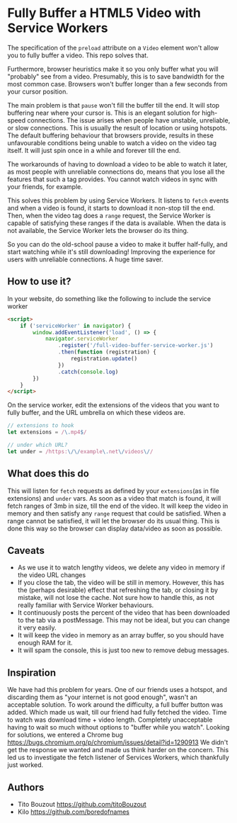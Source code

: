 # Fully Buffer a HTML5 Video with Service Workers

The specification of the `preload` attribute on a `Video` element won't allow you to fully buffer a video. This repo solves that.

Furthermore, browser heuristics make it so you only buffer what you will "probably" see from a video. Presumably, this is to save bandwidth for the most common case. Browsers won't buffer longer than a few seconds from your cursor position.

The main problem is that `pause` won't fill the buffer till the end. It will stop buffering near where your cursor is. This is an elegant solution for high-speed connections. The issue arises when people have unstable, unreliable, or slow connections. This is usually the result of location or using hotspots. The default buffering behaviour that browsers provide, results in these unfavourable conditions being unable to watch a video on the video tag itself. It will just spin once in a while and forever till the end.

The workarounds of having to download a video to be able to watch it later, as most people with unreliable connections do, means that you lose all the features that such a tag provides. You cannot watch videos in sync with your friends, for example.

This solves this problem by using Service Workers. It listens to `fetch` events and when a video is found, it starts to download it non-stop till the end. Then, when the video tag does a `range` request, the Service Worker is capable of satisfying these ranges if the data is available. When the data is not available, the Service Worker lets the browser do its thing.

So you can do the old-school pause a video to make it buffer half-fully, and start watching while it's still downloading! Improving the experience for users with unreliable connections. A huge time saver.

## How to use it?

In your website, do something like the following to include the service worker

```html
<script>
	if ('serviceWorker' in navigator) {
		window.addEventListener('load', () => {
			navigator.serviceWorker
				.register('/full-video-buffer-service-worker.js')
				.then(function (registration) {
					registration.update()
				})
				.catch(console.log)
		})
	}
</script>
```

On the service worker, edit the extensions of the videos that you want to fully buffer, and the URL umbrella on which these videos are.

```js
// extensions to hook
let extensions = /\.mp4$/

// under which URL?
let under = /https:\/\/example\.net\/videos\//
```

## What does this do

This will listen for `fetch` requests as defined by your `extensions`(as in file extensions) and `under` vars. As soon as a video that match is found, it will fetch ranges of 3mb in size, till the end of the video. It will keep the video in memory and then satisfy any `range` request that could be satisfied. When a range cannot be satisfied, it will let the browser do its usual thing. This is done this way so the browser can display data/video as soon as possible.

## Caveats

- As we use it to watch lengthy videos, we delete any video in memory if the video URL changes
- If you close the tab, the video will be still in memory. However, this has the (perhaps desirable) effect that refreshing the tab, or closing it by mistake, will not lose the cache. Not sure how to handle this, as not really familiar with Service Worker behaviours.
- It continuously posts the percent of the video that has been downloaded to the tab via a postMessage. This may not be ideal, but you can change it very easily.
- It will keep the video in memory as an array buffer, so you should have enough RAM for it.
- It will spam the console, this is just too new to remove debug messages.

## Inspiration

We have had this problem for years. One of our friends uses a hotspot, and discarding them as "your internet is not good enough", wasn't an acceptable solution. To work around the difficulty, a full buffer button was added. Which made us wait, till our friend had fully fetched the video. Time to watch was download time + video length. Completely unacceptable having to wait so much without options to "buffer while you watch".
Looking for solutions, we entered a Chrome bug https://bugs.chromium.org/p/chromium/issues/detail?id=1290913
We didn't get the response we wanted and made us think harder on the concern. This led us to investigate the fetch listener of Services Workers, which thankfully just worked.

## Authors

- Tito Bouzout https://github.com/titoBouzout
- Kilo https://github.com/boredofnames
